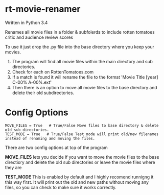 # rt-movie-renamer
Written in Python 3.4

Renames all movie files in a folder & subfolerds to include rotten tomatoes critic and audience review scores

To use it just drop the .py file into the base directory where you keep your movies.

1. The program will find all movie files within the main directory and sub directories.
2. Check for each on RottenTomatoes.com
3. If a match is found it will rename the file to the format 'Movie Title [year] C-00% A-00%.ext'
4. Then there is an option to move all movie files to the base directory and delete their old subdirectories.

# Config Options

```
MOVE_FILES = True   # True/False Move files to base directory & delete old sub directories.
TEST_MODE = True   # True/False Test mode will print old/new filenames instead of renaming and moving the files.
```
There are two config options at top of the program

**MOVE_FILES** lets you decide if you want to move the movie files to the base directiory and delete the old sub directories or leave the movie files where they are

**TEST_MODE** This is enabled by default and I highly recomend runnigng it this way first.  It will print out the old and new paths without moving any files, so you can check to make sure it works correctly.
